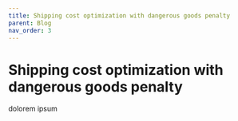 ```yaml
---
title: Shipping cost optimization with dangerous goods penalty
parent: Blog
nav_order: 3
---
```


# Shipping cost optimization with dangerous goods penalty

dolorem ipsum
